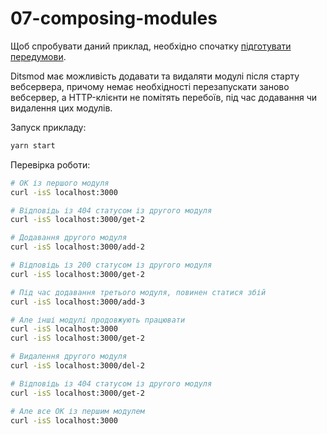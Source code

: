 # 07-composing-modules

Щоб спробувати даний приклад, необхідно спочатку [підготувати передумови](./prerequisite).

Ditsmod має можливість додавати та видаляти модулі після старту вебсервера, причому немає необхідності перезапускати заново вебсервер, а HTTP-клієнти не помітять перебоїв, під час додавання чи видалення цих модулів.

Запуск прикладу:

```bash
yarn start
```

Перевірка роботи:

```bash
# OK із першого модуля
curl -isS localhost:3000

# Відповідь із 404 статусом із другого модуля
curl -isS localhost:3000/get-2

# Додавання другого модуля
curl -isS localhost:3000/add-2

# Відповідь із 200 статусом із другого модуля
curl -isS localhost:3000/get-2

# Під час додавання третього модуля, повинен статися збій
curl -isS localhost:3000/add-3

# Але інші модулі продовжують працювати
curl -isS localhost:3000
curl -isS localhost:3000/get-2

# Видалення другого модуля
curl -isS localhost:3000/del-2

# Відповідь із 404 статусом із другого модуля
curl -isS localhost:3000/get-2

# Але все OK із першим модулем
curl -isS localhost:3000
```
